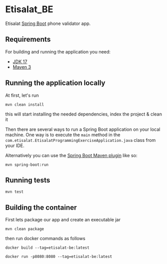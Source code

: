 # Etisalat_BE

Etisalat [Spring Boot](http://projects.spring.io/spring-boot/) phone validator app.

## Requirements

For building and running the application you need:

- [JDK 17](https://www.oracle.com/java/technologies/javase/jdk17-archive-downloads.html)
- [Maven 3](https://maven.apache.org)

## Running the application locally

At first, let's run 
```shell
mvn clean install 
```
this will start installing the needed dependencies, index the project & clean it

Then there are several ways to run a Spring Boot application on your local machine. One way is to execute the `main` method in the `com.etisalat.EtisalatProgrammingExerciseApplication.java` class from your IDE.

Alternatively you can use the [Spring Boot Maven plugin](https://docs.spring.io/spring-boot/docs/current/reference/html/build-tool-plugins-maven-plugin.html) like so:

```shell
mvn spring-boot:run
```
## Running tests
```shell
mvn test
```

## Building the container
First lets package our app and create an executable jar
```shell
mvn clean package
```
then run docker commands as follows
```shell
docker build --tag=etisalat-be:latest
```
```shell
docker run -p8080:8080 --tag=etisalat-be:latest
```
